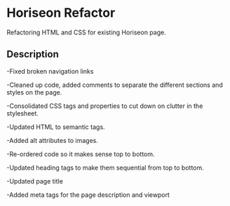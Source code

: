 # Horiseon Refactor

Refactoring HTML and CSS for existing Horiseon page.

## Description
-Fixed broken navigation links

-Cleaned up code, added comments to separate the different sections and styles on the page.

-Consolidated CSS tags and properties to cut down on clutter in the stylesheet. 

-Updated HTML to semantic tags.

-Added alt attributes to images. 

-Re-ordered code so it makes sense top to bottom.

-Updated heading tags to make them sequential from top to bottom.

-Updated page title

-Added meta tags for the page description and viewport

